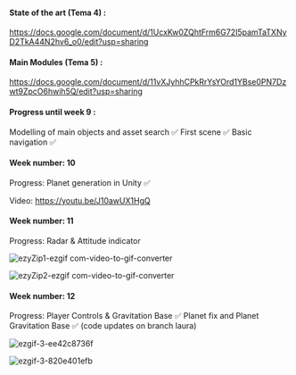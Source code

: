 
#### State of the art (Tema 4) : 
https://docs.google.com/document/d/1UcxKw0ZQhtFrm6G72I5pamTaTXNyD2TkA44N2hv6_o0/edit?usp=sharing

#### Main Modules (Tema 5) : 
https://docs.google.com/document/d/11vXJyhhCPkRrYsYOrd1YBse0PN7Dzwt9ZpcO6hwih5Q/edit?usp=sharing

#### Progress until week 9 :
  Modelling of main objects and asset search ✅
  First scene ✅
  Basic navigation ✅
  
#### Week number: 10
  Progress: 
  Planet generation in Unity ✅

  Video: https://youtu.be/J10awUX1HgQ

#### Week number: 11
  Progress:
  Radar & Attitude indicator
  
![ezyZip1-ezgif com-video-to-gif-converter](https://github.com/user-attachments/assets/5adf91a9-6f3e-409e-80bf-adddc7ba235e)

![ezyZip2-ezgif com-video-to-gif-converter](https://github.com/user-attachments/assets/95042ec4-140f-4ac6-8bca-de4adc956537)

#### Week number: 12
  Progress:
  Player Controls & Gravitation Base ✅
  Planet fix and Planet Gravitation Base ✅
  (code updates on branch laura)

  ![ezgif-3-ee42c8736f](https://github.com/user-attachments/assets/003c4d83-d4e4-4237-a81b-386d7c8c36d3)

  ![ezgif-3-820e401efb](https://github.com/user-attachments/assets/b84bffb9-1044-4274-84e8-370fefb3ab74)


  
